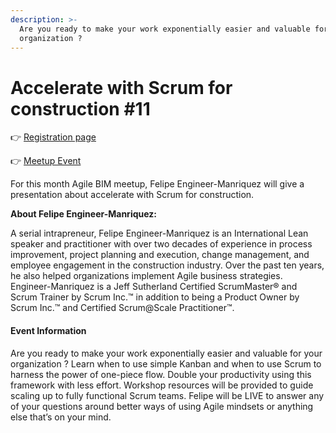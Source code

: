 ```yaml
---
description: >-
  Are you ready to make your work exponentially easier and valuable for your
  organization ?
---
```


# Accelerate with Scrum for construction \#11

👉 [Registration page](https://lu.ma/30q5281t)

👉 [Meetup Event ](https://www.meetup.com/fr-FR/collaborative-architecture/events/276812998/)

For this month Agile BIM meetup, Felipe Engineer-Manriquez will give a presentation about accelerate with Scrum for construction.

**About Felipe Engineer-Manriquez:**

A serial intrapreneur, Felipe Engineer-Manriquez is an International Lean speaker and practitioner with over two decades of experience in process improvement, project planning and execution, change management, and employee engagement in the construction industry. Over the past ten years, he also helped organizations implement Agile business strategies. Engineer-Manriquez is a Jeff Sutherland Certified ScrumMaster® and Scrum Trainer by Scrum Inc.™ in addition to being a Product Owner by Scrum Inc.™ and Certified Scrum@Scale Practitioner™.

#### Event Information

​Are you ready to make your work exponentially easier and valuable for your organization ? Learn when to use simple Kanban and when to use Scrum to harness the power of one-piece flow. Double your productivity using this framework with less effort. Workshop resources will be provided to guide scaling up to fully functional Scrum teams. Felipe will be LIVE to answer any of your questions around better ways of using Agile mindsets or anything else that’s on your mind.


